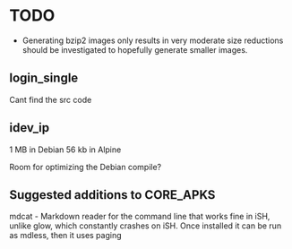 # TODO

- Generating bzip2 images only results in very moderate size reductions
should be investigated to hopefully generate smaller images.

## login_single

Cant find the src code

## idev_ip

 1 MB in Debian
56 kb in Alpine

Room for optimizing the Debian compile?


## Suggested additions to CORE_APKS

mdcat - Markdown reader for the command line that works fine in iSH, unlike glow, which constantly crashes on iSH. Once installed it can be run as mdless, then it uses paging

